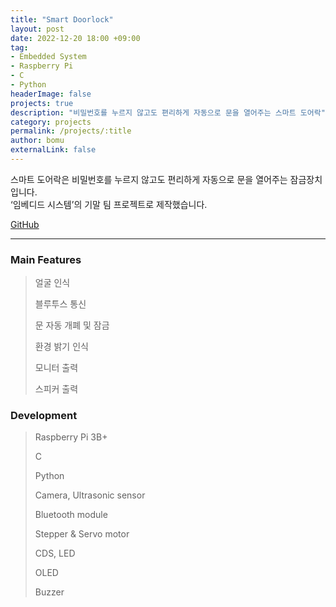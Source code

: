 ```yaml
---
title: "Smart Doorlock"
layout: post
date: 2022-12-20 18:00 +09:00
tag:
- Embedded System
- Raspberry Pi
- C
- Python
headerImage: false
projects: true
description: "비밀번호를 누르지 않고도 편리하게 자동으로 문을 열어주는 스마트 도어락"
category: projects
permalink: /projects/:title
author: bomu
externalLink: false
---
```


스마트 도어락은 비밀번호를 누르지 않고도 편리하게 자동으로 문을 열어주는 잠금장치입니다.  
‘임베디드 시스템’의 기말 팀 프로젝트로 제작했습니다.

[GitHub](https://github.com/manmenmi-nice/smart-doorlock)

---

### Main Features
> 얼굴 인식
> 
> 블루투스 통신
> 
> 문 자동 개폐 및 잠금
> 
> 환경 밝기 인식
> 
> 모니터 출력
> 
> 스피커 출력

### Development
> Raspberry Pi 3B+
> 
> C
> 
> Python
> 
> Camera, Ultrasonic sensor
> 
> Bluetooth module
> 
> Stepper & Servo motor
> 
> CDS, LED
> 
> OLED
> 
> Buzzer
